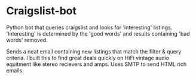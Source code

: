 # Craigslist-bot
Python bot that queries craigslist and looks for 'interesting' listings. 
'Interesting' is determined by the 'good words' and results containing 'bad words' removed.

Sends a neat email containing new listings that match the filter & query criteria. 
I built this to find great deals quickly on HiFi vintage audio equitment like stereo recievers and amps. 
Uses SMTP to send HTML rich emails.
